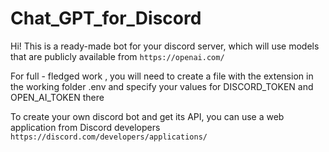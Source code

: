 # Chat_GPT_for_Discord

Hi! This is a ready-made bot for your discord server, which will use models that are publicly available from ```https://openai.com/```



For full - fledged work , you will need to create a file with the extension in the working folder .env and specify your values for DISCORD_TOKEN and OPEN_AI_TOKEN there



To create your own discord bot and get its API, you can use a web application from Discord developers ```https://discord.com/developers/applications/```

